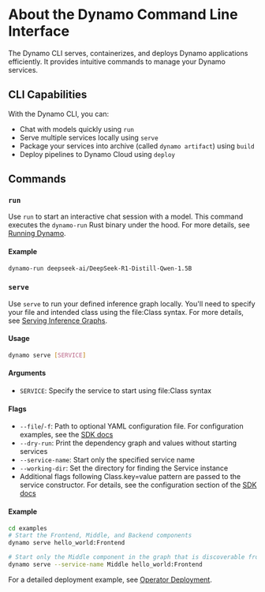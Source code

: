 <!--
SPDX-FileCopyrightText: Copyright (c) 2025 NVIDIA CORPORATION & AFFILIATES.
All rights reserved.
SPDX-License-Identifier: Apache-2.0

Licensed under the Apache License, Version 2.0 (the "License");
you may not use this file except in compliance with the License.
You may obtain a copy of the License at

http://www.apache.org/licenses/LICENSE-2.0

Unless required by applicable law or agreed to in writing, software
distributed under the License is distributed on an "AS IS" BASIS,
WITHOUT WARRANTIES OR CONDITIONS OF ANY KIND, either express or implied.
See the License for the specific language governing permissions and
limitations under the License.
-->

# About the Dynamo Command Line Interface

The Dynamo CLI serves, containerizes, and deploys Dynamo applications efficiently. It provides intuitive commands to manage your Dynamo services.

## CLI Capabilities

With the Dynamo CLI, you can:

* Chat with models quickly using `run`
* Serve multiple services locally using `serve`
* Package your services into archive (called `dynamo artifact`) using `build`
* Deploy pipelines to Dynamo Cloud using `deploy`

## Commands

### `run`

Use `run` to start an interactive chat session with a model. This command executes the `dynamo-run` Rust binary under the hood. For more details, see [Running Dynamo](dynamo_run.md).

#### Example
```bash
dynamo-run deepseek-ai/DeepSeek-R1-Distill-Qwen-1.5B
```

### `serve`

Use `serve` to run your defined inference graph locally. You'll need to specify your file and intended class using the file:Class syntax. For more details, see [Serving Inference Graphs](dynamo_serve.md).

#### Usage
```bash
dynamo serve [SERVICE]
```

#### Arguments
* `SERVICE`: Specify the service to start using file:Class syntax

#### Flags
* `--file`/`-f`: Path to optional YAML configuration file. For configuration examples, see the [SDK docs](../API/sdk.md)
* `--dry-run`: Print the dependency graph and values without starting services
* `--service-name`: Start only the specified service name
* `--working-dir`: Set the directory for finding the Service instance
* Additional flags following Class.key=value pattern are passed to the service constructor. For details, see the configuration section of the [SDK docs](../API/sdk.md)

#### Example
```bash
cd examples
# Start the Frontend, Middle, and Backend components
dynamo serve hello_world:Frontend

# Start only the Middle component in the graph that is discoverable from the Frontend service
dynamo serve --service-name Middle hello_world:Frontend
```

For a detailed deployment example, see [Operator Deployment](dynamo_deploy/operator_deployment.md).
